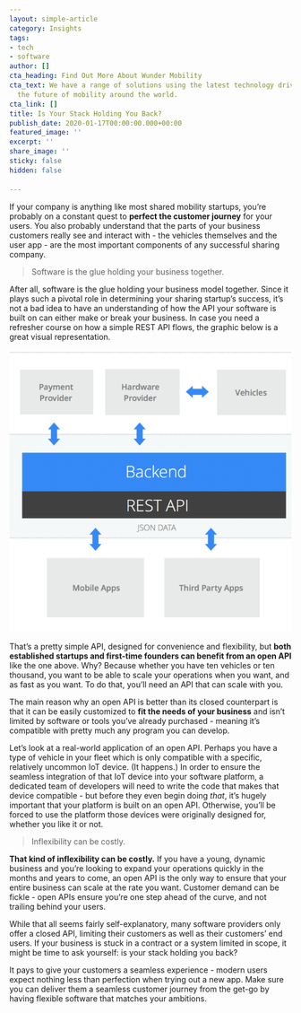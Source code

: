```yaml
---
layout: simple-article
category: Insights
tags:
- tech
- software
author: []
cta_heading: Find Out More About Wunder Mobility
cta_text: We have a range of solutions using the latest technology driving forward
  the future of mobility around the world.
cta_link: []
title: Is Your Stack Holding You Back?
publish_date: 2020-01-17T00:00:00.000+00:00
featured_image: ''
excerpt: ''
share_image: ''
sticky: false
hidden: false

---
```

If your company is anything like most shared mobility startups, you’re probably on a constant quest to **perfect the customer journey** for your users. You also probably understand that the parts of your business customers really see and interact with - the vehicles themselves and the user app - are the most important components of any successful sharing company.

> Software is the glue holding your business together.

After all, software is the glue holding your business model together. Since it plays such a pivotal role in determining your sharing startup’s success, it’s not a bad idea to have an understanding of how the API your software is built on can either make or break your business. In case you need a refresher course on how a simple REST API flows, the graphic below is a great visual representation.

![](/uploads/2020/01/16/RestAPI.png)

That’s a pretty simple API, designed for convenience and flexibility, but **both established startups and first-time founders can benefit from an open API** like the one above. Why? Because whether you have ten vehicles or ten thousand, you want to be able to scale your operations when you want, and as fast as you want. To do that, you’ll need an API that can scale with you.

The main reason why an open API is better than its closed counterpart is that it can be easily customized to **fit the needs of your business** and isn’t limited by software or tools you’ve already purchased - meaning it’s compatible with pretty much any program you can develop.

Let’s look at a real-world application of an open API. Perhaps you have a type of vehicle in your fleet which is only compatible with a specific, relatively uncommon IoT device. (It happens.) In order to ensure the seamless integration of that IoT device into your software platform, a dedicated team of developers will need to write the code that makes that device compatible - but before they even begin doing _that_, it’s hugely important that your platform is built on an open API. Otherwise, you’ll be forced to use the platform those devices were originally designed for, whether you like it or not.

> Inflexibility can be costly.

**That kind of inflexibility can be costly.** If you have a young, dynamic business and you’re looking to expand your operations quickly in the months and years to come, an open API is the only way to ensure that your entire business can scale at the rate you want. Customer demand can be fickle - open APIs ensure you’re one step ahead of the curve, and not trailing behind your users.

While that all seems fairly self-explanatory, many software providers only offer a closed API, limiting their customers as well as their customers’ end users. If your business is stuck in a contract or a system limited in scope, it might be time to ask yourself: is your stack holding you back?

It pays to give your customers a seamless experience - modern users expect nothing less than perfection when trying out a new app. Make sure you can deliver them a seamless customer journey from the get-go by having flexible software that matches your ambitions.